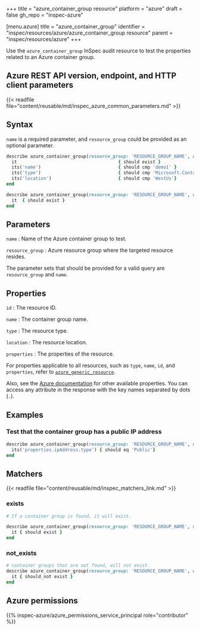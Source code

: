+++
title = "azure_container_group resource"
platform = "azure"
draft = false
gh_repo = "inspec-azure"

[menu.azure]
title = "azure_container_group"
identifier = "inspec/resources/azure/azure_container_group resource"
parent = "inspec/resources/azure"
+++

Use the `azure_container_group` InSpec audit resource to test the properties related to an Azure container group.

## Azure REST API version, endpoint, and HTTP client parameters

{{< readfile file="content/reusable/md/inspec_azure_common_parameters.md" >}}

## Syntax

`name` is a required parameter, and `resource_group` could be provided as an optional parameter.

```ruby
describe azure_container_group(resource_group: 'RESOURCE_GROUP_NAME', name: 'CONTAINER_GROUP_NAME') do
  it                                      { should exist }
  its('name')                             { should cmp 'demo1' }
  its('type')                             { should cmp 'Microsoft.ContainerInstance/containerGroups' }
  its('location')                         { should cmp 'WestUs'}
end
```

```ruby
describe azure_container_group(resource_group: 'RESOURCE_GROUP_NAME', name: 'CONTAINER_GROUP_NAME') do
  it  { should exist }
end
```

## Parameters

`name`
: Name of the Azure container group to test.

`resource_group`
: Azure resource group where the targeted resource resides.

The parameter sets that should be provided for a valid query are `resource_group` and `name`.

## Properties

`id`
: The resource ID.

`name`
: The container group name.

`type`
: The resource type.

`location`
: The resource location.

`properties`
: The properties of the resource.

For properties applicable to all resources, such as `type`, `name`, `id`, and `properties`, refer to [`azure_generic_resource`](azure_generic_resource#properties).

Also, see the [Azure documentation](https://docs.microsoft.com/en-us/rest/api/container-instances/container-groups/get) for other available properties. You can access any attribute in the response with the key names separated by dots (`.`).

## Examples

### Test that the container group has a public IP address

```ruby
describe azure_container_group(resource_group: 'RESOURCE_GROUP_NAME', name: 'CONTAINER_GROUP_NAME') do
  its('properties.ipAddress.type') { should eq 'Public'}
end
```

## Matchers

{{< readfile file="content/reusable/md/inspec_matchers_link.md" >}}

### exists

```ruby
# If a container group is found, it will exist.

describe azure_container_group(resource_group: 'RESOURCE_GROUP_NAME', name: 'CONTAINER_GROUP_NAME') do
  it { should exist }
end
```

### not_exists

```ruby
# container groups that are not found, will not exist.
describe azure_container_group(resource_group: 'RESOURCE_GROUP_NAME', name: 'CONTAINER_GROUP_NAME') do
  it { should_not exist }
end
```

## Azure permissions

{{% inspec-azure/azure_permissions_service_principal role="contributor" %}}
